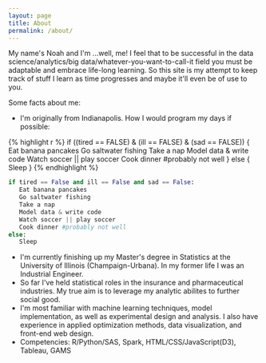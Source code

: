 ```yaml
---
layout: page
title: About
permalink: /about/
---
```


My name's Noah and I'm ...well, me! I feel that to be successful in the data science/analytics/big data/whatever-you-want-to-call-it field 
you must be adaptable and embrace life-long learning. So this site is my attempt to keep track of stuff I learn as time progresses and maybe it'll 
even be of use to you. 

Some facts about me:

* I'm originally from Indianapolis. How I would program my days if possible:

{% highlight r %}
if ((tired == FALSE) & (ill == FALSE) & (sad == FALSE)) {
   Eat banana pancakes
   Go saltwater fishing
   Take a nap
   Model data & write code
   Watch soccer || play soccer
   Cook dinner #probably not well
} else {
   Sleep
}
{% endhighlight %}

```python
if tired == False and ill == False and sad == False:
   Eat banana pancakes
   Go saltwater fishing
   Take a nap
   Model data & write code
   Watch soccer || play soccer
   Cook dinner #probably not well
else:
   Sleep
```
* I'm currently finishing up my Master's degree in Statistics at the University of Illinois (Champaign-Urbana). In my former life I was an Industrial Engineer.
* So far I've held statistical roles in the insurance and pharmaceutical industries. My true aim is to leverage my analytic abilites to further social good.
* I'm most familiar with machine learning techniques, model implementation, as well as experimental design and analysis. I also have experience in applied optimization methods, data visualization, and front-end web design.
* Competencies: R/Python/SAS, Spark, HTML/CSS/JavaScript(D3), Tableau, GAMS

